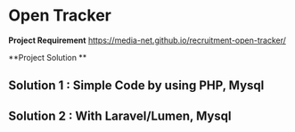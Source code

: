 # Open Tracker

**Project Requirement**
https://media-net.github.io/recruitment-open-tracker/


**Project Solution **


## Solution 1 :  Simple Code by using PHP, Mysql

## Solution 2 : With Laravel/Lumen, Mysql
